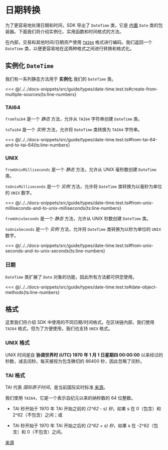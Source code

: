 # 日期转换

为了更容易地处理日期和时间，SDK 导出了 `DateTime` 类，它是 [内置](https://developer.mozilla.org/en-US/docs/Web/JavaScript/Reference/Global_Objects/Date) `Date` 类的包装器。下面我们将介绍实例化、实用函数和时间格式的方法。

在内部，交易和其他时间/日期资产使用 [`TAI64`](#tai-format) 格式进行编码。我们返回一个 `DateTime` 类，以便更容易地在这两种格式之间进行转换和格式化。

## 实例化 `DateTime`

我们有一系列静态方法用于 **实例化** 我们的 `DateTime` 类。

<<< @/../../docs-snippets/src/guide/types/date-time.test.ts#create-from-multiple-sources{ts:line-numbers}

### TAI64

`fromTai64` 是一个 _静态_ 方法，允许从 `TAI64` 字符串创建 `DateTime` 类。

`toTai64` 是一个 _实例_ 方法，允许将 `DateTime` 类转换为 `TAI64` 字符串。

<<< @/../../docs-snippets/src/guide/types/date-time.test.ts#from-tai-64-and-to-tai-64{ts:line-numbers}

### UNIX

`fromUnixMilliseconds` 是一个 _静态_ 方法，允许从 UNIX 毫秒数创建 `DateTime` 类。

`toUnixMilliseconds` 是一个 _实例_ 方法，允许将 `DateTime` 类转换为以毫秒为单位的 `UNIX` 数字。

<<< @/../../docs-snippets/src/guide/types/date-time.test.ts#from-unix-milliseconds-and-to-unix-milliseconds{ts:line-numbers}

`fromUnixSeconds` 是一个 _静态_ 方法，允许从 UNIX 秒数创建 `DateTime` 类。

`toUnixSeconds` 是一个 _实例_ 方法，允许将 `DateTime` 类转换为以秒为单位的 `UNIX` 数字。

<<< @/../../docs-snippets/src/guide/types/date-time.test.ts#from-unix-seconds-and-to-unix-seconds{ts:line-numbers}

### 日期

`DateTime` 类扩展了 `Date` 对象的功能，因此所有方法都可供您使用。

<<< @/../../docs-snippets/src/guide/types/date-time.test.ts#date-object-methods{ts:line-numbers}

## 格式

这里我们将介绍 SDK 中使用的不同日期/时间格式。在区块链内部，我们使用 `TAI64` 格式，但为了方便使用，我们也支持 `UNIX` 格式。

### UNIX 格式

UNIX 时间是自 **协调世界时 (UTC) 1970 年 1 月 1 日星期四 00:00:00** 以来经过的秒数，减去闰秒。每天被视为包含确切的 86400 秒，因此忽略了闰秒。

### TAI 格式

TAI 代表 _国际原子时间_，是当前国际实时标准 [来源](https://cr.yp.to/libtai/tai64.html)。

我们使用 `TAI64`，它是一个表示自纪元以来的纳秒数的 64 位整数。

- TAI 秒开始于 1970 年 TAI 开始之前的 _(2^62 - s) 秒_，如果 s 在 0（包含）和 2^62（不包含）之间；或

- TAI 秒开始于 1970 年 TAI 开始之后的 _(2^62 + s) 秒_，如果 s 在 -2^62（包含）和 0（不包含）之间。

[来源](https://cr.yp.to/libtai/tai64.html)
